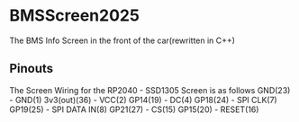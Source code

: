 # BMSScreen2025
The BMS Info Screen in the front of the car(rewritten in C++)

## Pinouts
The Screen Wiring for the RP2040 - SSD1305 Screen is as follows
GND(23) - GND(1)
3v3(out)(36) - VCC(2)
GP14(19) - DC(4)
GP18(24) - SPI CLK(7)
GP19(25) - SPI DATA IN(8)
GP21(27) - CS(15)
GP15(20) - RESET(16)
